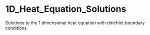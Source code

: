 # 1D_Heat_Equation_Solutions
Solutions to the 1 dimensional heat equation with dirichlet boundary conditions


